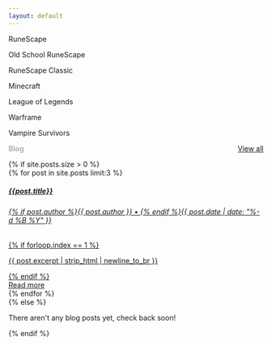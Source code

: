 ```yaml
---
layout: default
---
```


<div class="row home-row">
    <div id="projects">
        <div class="project">
            <a id="project-rs" href="https://runescape.wiki/" >
                <div class="logo"></div>
            </a>
            <p>RuneScape</p>
        </div>
        <div class="project">
            <a id="project-osrs" href="https://oldschool.runescape.wiki/">
                <div class="logo"></div>
            </a>
            <p>Old School RuneScape</p>
        </div>
        <div class="project">
            <a id="project-rsc" href="https://classic.runescape.wiki/" >
                <div class="logo"></div>
            </a>
            <p>RuneScape Classic</p>
        </div>
        <!--<div class="project">
            <a id="project-rsdw" href="https://dragonwilds.runescape.wiki/" >
                <div class="logo"></div>
            </a>
            <p>RuneScape: Dragonwilds</p>
        </div>-->
        <div class="project">
            <a id="project-mc" href="https://minecraft.wiki/" >
                <div class="logo"></div>
            </a>
            <p>Minecraft</p>
        </div>
        <div class="project">
            <a id="project-lol" href="https://wiki.leagueoflegends.com/en-us/" >
                <div class="logo"></div>
            </a>
            <p>League of Legends</p>
        </div>
        <div class="project">
            <a id="project-wf" href="https://wiki.warframe.com/" >
                <div class="logo"></div>
            </a>
            <p>Warframe</p>
        </div>
        <div class="project">
            <a id="project-vs" href="https://vampire.survivors.wiki/" >
                <div class="logo"></div>
            </a>
            <p>Vampire Survivors</p>
        </div>
    </div>
    <div class="blog-container">
        <div style="display: flex; align-items: center; margin-bottom: 1em; gap: 1em; justify-content: space-between">
            <h2 style="font-size: 1em; font-weight: bold; margin: 0; color: #afafaf;">Blog</h2>
            <a href="/blog/" class="blog-all-posts">
                View all
            </a>
        </div>
        {% if site.posts.size > 0 %}
        <div id="posts">
            <div class="row" style="flex-direction: column; gap: 5px;">
                {% for post in site.posts limit:3 %}
                <div class="post-col">
                    <a href="{{post.url}}" class="card text-white">
                        <div class="card-body">
                            <h5 class="card-title">{{post.title}}</h5>
                            <h6 class="card-subtitle">{% if post.author %}{{ post.author }} &#8226; {% endif %}{{ post.date | date: "%-d %B %Y" }}</h6>
                            {% if forloop.index == 1 %}
                            <p>{{ post.excerpt | strip_html | newline_to_br }}</p>
                            {% endif %}
                        </div>
                        <div class="card-button">
                            Read more
                        </div>
                    </a>
                </div>
                {% endfor %}
            </div>
        </div>
        {% else %}
        <p>There aren't any blog posts yet, check back soon!</p>
        {% endif %}
    </div>
</div>
